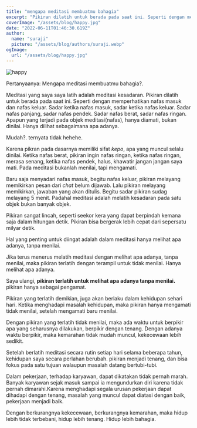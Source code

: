 ```yaml
---
title: "mengapa meditasi membuatmu bahagia"
excerpt: "Pikiran dilatih untuk berada pada saat ini. Seperti dengan memperhatikan nafas masuk dan nafas keluar."
coverImage: "/assets/blog/happy.jpg"
date: "2022-06-11T01:46:30.619Z"
author:
  name: "suraji"
  picture: "/assets/blog/authors/suraji.webp"
ogImage:
  url: "/assets/blog/happy.jpg"
---
```


![happy](/assets/blog/happy.jpg)

Pertanyaanya: Mengapa meditasi membuatmu bahagia?.

Meditasi yang saya saya latih adalah meditasi kesadaran. Pikiran dilatih untuk berada pada saat ini. Seperti dengan memperhatikan nafas masuk dan nafas keluar. Sadar ketika nafas masuk, sadar ketika nafas keluar. Sadar nafas panjang, sadar nafas pendek. Sadar nafas berat, sadar nafas ringan. Apapun yang terjadi pada objek meditasi(nafas), hanya diamati, bukan dinilai. Hanya dilihat sebagaimana apa adanya.

Mudah?. ternyata tidak hehehe.

Karena pikran pada dasarnya memiliki sifat *kepo*, apa yang muncul selalu dinilai. Ketika nafas berat, pikiran ingin nafas ringan, ketika nafas ringan, merasa senang, ketika nafas pendek, halus, khawatir jangan jangan saya mati. Pada meditasi bukanlah menilai, tapi mengamati.

Baru saja menyadari nafas masuk, begitu nafas keluar, pikiran melayang memikirkan pesan dari *chat* belum dijawab. Lalu pikiran melayang memikirkan, jawaban yang akan ditulis. Begitu sadar pikiran sudag melayang 5 menit. Padahal meditasi adalah melatih kesadaran pada satu objek bukan banyak objek.

Pikiran sangat lincah, seperti seekor kera yang dapat berpindah kemana saja dalam hitungan detik. Pikiran bisa bergerak lebih cepat dari sepersatu milyar detik.

Hal yang penting untuk diingat adalah dalam meditasi hanya melihat apa adanya, tanpa menilai.

Jika terus menerus melatih meditasi dengan melihat apa adanya, tanpa menilai, maka pikiran terlatih dengan terampil untuk tidak menilai. Hanya melihat apa adanya.

Saya ulangi, **pikiran terlatih untuk melihat apa adanya tanpa menilai.** pikiran hanya sebagai pengamat.

Pikiran yang terlatih demikian, juga akan berlaku dalam kehidupan sehari hari. Ketika menghadapi masalah kehidupan, maka pikiran hanya mengamati tidak menilai, setelah mengamati baru menilai.

Dengan pikiran yang terlatih tidak menilai, maka ada waktu untuk berpikir apa yang seharusnya dilakukan, berpikir dengan tenang. Dengan adanya waktu berpikir, maka kemarahan tidak mudah muncul, kekecewaan lebih sedikit.

Setelah berlatih meditasi secara rutin setiap hari selama beberapa tahun, kehidupan saya secara perlahan berubah. pikiran menjadi tenang, dan bisa fokus pada satu tujuan walaupun masalah datang bertubi-tubi.

Dalam pekerjaan, terhadap karyawan, dapat dikatakan tidak pernah marah. Banyak karyawan sejak masuk sampai ia mengundurkan diri karena tidak pernah dimarahi.Karena menghadapi segala urusan pekerjaan dapat dihadapi dengan tenang, masalah yang muncul dapat diatasi dengan baik, pekerjaan menjadi baik.

Dengan berkurangnya kekecewaan, berkurangnya kemarahan, maka hidup lebih tidak terbebani, hidup lebih tenang. Hidup lebih bahagia.

